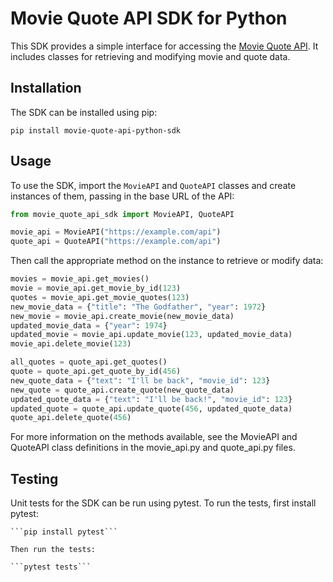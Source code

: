 # Movie Quote API SDK for Python

This SDK provides a simple interface for accessing the [Movie Quote API](https://example.com/api). It includes classes for retrieving and modifying movie and quote data.

## Installation

The SDK can be installed using pip:

```pip install movie-quote-api-python-sdk```

## Usage

To use the SDK, import the `MovieAPI` and `QuoteAPI` classes and create instances of them, passing in the base URL of the API:

```python
from movie_quote_api_sdk import MovieAPI, QuoteAPI

movie_api = MovieAPI("https://example.com/api")
quote_api = QuoteAPI("https://example.com/api")
```

Then call the appropriate method on the instance to retrieve or modify data:

```python
movies = movie_api.get_movies()
movie = movie_api.get_movie_by_id(123)
quotes = movie_api.get_movie_quotes(123)
new_movie_data = {"title": "The Godfather", "year": 1972}
new_movie = movie_api.create_movie(new_movie_data)
updated_movie_data = {"year": 1974}
updated_movie = movie_api.update_movie(123, updated_movie_data)
movie_api.delete_movie(123)

all_quotes = quote_api.get_quotes()
quote = quote_api.get_quote_by_id(456)
new_quote_data = {"text": "I'll be back", "movie_id": 123}
new_quote = quote_api.create_quote(new_quote_data)
updated_quote_data = {"text": "I'll be back!", "movie_id": 123}
updated_quote = quote_api.update_quote(456, updated_quote_data)
quote_api.delete_quote(456)

```

For more information on the methods available, see the MovieAPI and QuoteAPI class definitions in the movie_api.py and quote_api.py files.

## Testing

Unit tests for the SDK can be run using pytest. To run the tests, first install pytest:

    ```pip install pytest```
    
    Then run the tests:
    
    ```pytest tests```



